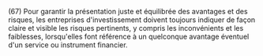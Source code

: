 (67) Pour garantir la présentation juste et équilibrée des avantages et des risques, les entreprises d'investissement doivent toujours indiquer de façon claire et visible les risques pertinents, y compris les inconvénients et les faiblesses, lorsqu'elles font référence à un quelconque avantage éventuel d'un service ou instrument financier.